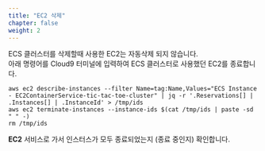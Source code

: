 ```yaml
---
title: "EC2 삭제"
chapter: false
weight: 2
---
```


ECS 클러스터를 삭제할때 사용한 EC2는 자동삭제 되지 않습니다.<br>
아래 명령어를 Cloud9 터미널에 입력하여 ECS 클러스터로 사용했던 EC2를 종료합니다.
```
aws ec2 describe-instances --filter Name=tag:Name,Values="ECS Instance - EC2ContainerService-tic-tac-toe-cluster" | jq -r '.Reservations[] | .Instances[] | .InstanceId' > /tmp/ids
aws ec2 terminate-instances --instance-ids $(cat /tmp/ids | paste -sd " " -)
rm /tmp/ids
```
**EC2** 서비스로 가서 인스터스가 모두 종료되었는지 (종료 중인지) 확인합니다.